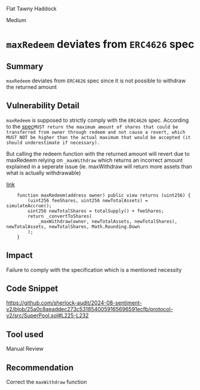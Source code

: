 Flat Tawny Haddock

Medium

# `maxRedeem` deviates from `ERC4626` spec

## Summary
`maxRedeem` deviates from `ERC4626` spec since it is not possible to withdraw the returned amount

## Vulnerability Detail
`maxRedeem` is supposed to strictly comply with the `ERC4626` spec. According to the [spec](https://eips.ethereum.org/EIPS/eip-4626)`MUST return the maximum amount of shares that could be transferred from owner through redeem and not cause a revert, which MUST NOT be higher than the actual maximum that would be accepted (it should underestimate if necessary).`

But calling the redeem function with the returned amount will revert due to maxRedeem relying on `_maxWithdraw` which returns an incorrect amount explained in a seperate issue (ie. maxWithdraw will return more assets than what is actually withdrawable) 

[link](https://github.com/sherlock-audit/2024-08-sentiment-v2/blob/25a0c8aeaddec273c5318540059165696591ecfb/protocol-v2/src/SuperPool.sol#L225-L232)
```solidity
    function maxRedeem(address owner) public view returns (uint256) {
        (uint256 feeShares, uint256 newTotalAssets) = simulateAccrue();
        uint256 newTotalShares = totalSupply() + feeShares;
        return _convertToShares(
            _maxWithdraw(owner, newTotalAssets, newTotalShares), newTotalAssets, newTotalShares, Math.Rounding.Down
        );
    }
```

## Impact
Failure to comply with the specification which is a mentioned necessity

## Code Snippet
https://github.com/sherlock-audit/2024-08-sentiment-v2/blob/25a0c8aeaddec273c5318540059165696591ecfb/protocol-v2/src/SuperPool.sol#L225-L232

## Tool used
Manual Review

## Recommendation
Correct the `maxWithdraw` function